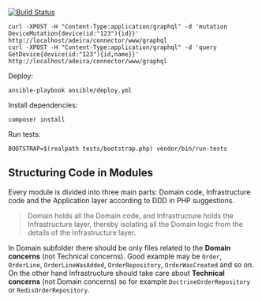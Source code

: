 [![Build Status](https://travis-ci.org/adeira/connector.svg?branch=master)](https://travis-ci.org/adeira/connector)

```
curl -XPOST -H "Content-Type:application/graphql" -d 'mutation DeviceMutation{device(id:"123"){id}}' http://localhost/adeira/connector/www/graphql
curl -XPOST -H "Content-Type:application/graphql" -d 'query GetDevice{device(id:"123"){id,name}}' http://localhost/adeira/connector/www/graphql
```

Deploy:
```
ansible-playbook ansible/deploy.yml
```

Install dependencies:
```
composer install
```

Run tests:
```
BOOTSTRAP=$(realpath tests/bootstrap.php) vendor/bin/run-tests
```

Structuring Code in Modules
---
Every module is divided into three main parts: Domain code, Infrastructure code and the Application layer according to DDD in PHP suggestions.

> Domain holds all the Domain code, and Infrastructure holds the Infrastructure layer, thereby isolating all the Domain logic from the details of the Infrastructure layer.

In Domain subfolder there should be only files related to the **Domain concerns** (not Technical concerns). Good example may be `Order`, `OrderLine`, `OrderLineWasAdded`, `OrderRepository`, `OrderWasCreated` and so on. On the other hand Infrastructure should take care about **Technical concerns** (not Domain concerns) so for example `DoctrineOrderRepository` or `RedisOrderRepository`.
